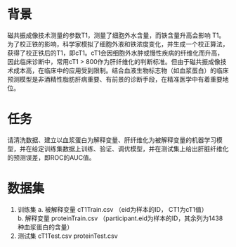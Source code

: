 # 背景
磁共振成像技术测量的参数T1，测量了细胞外水含量，而铁含量升高会影响 T1。为了校正铁的影响，科学家模拟了细胞外液和铁浓度变化，并生成一个校正算法，获得了校正铁后的T1，即cT1。cT1会因细胞外水肿或慢性疾病的纤维化而升高，因此临床诊断中，常用cT1 > 800作为肝纤维化的判断标准。但由于磁共振成像技术成本高，在临床中的应用受到限制。结合血液生物标志物（如血浆蛋白）的临床预测模型是非酒精性脂肪肝病重要、有前景的诊断手段，在精准医学中有着重要地位。
# 任务
请清洗数据、建立以血浆蛋白为解释变量、肝纤维化为被解释变量的机器学习模型，并在给定训练集数据上训练、验证、调优模型，并在测试集上给出肝脏纤维化的预测误差，即ROC的AUC值。
# 数据集
1. 训练集
a. 被解释变量
cT1Train.csv （eid为样本的ID， CT1为cT1值）     
b. 解释变量
proteinTrain.csv （participant.eid为样本的ID，其余列为1438种血浆蛋白的含量）
2. 测试集
cT1Test.csv
proteinTest.csv
